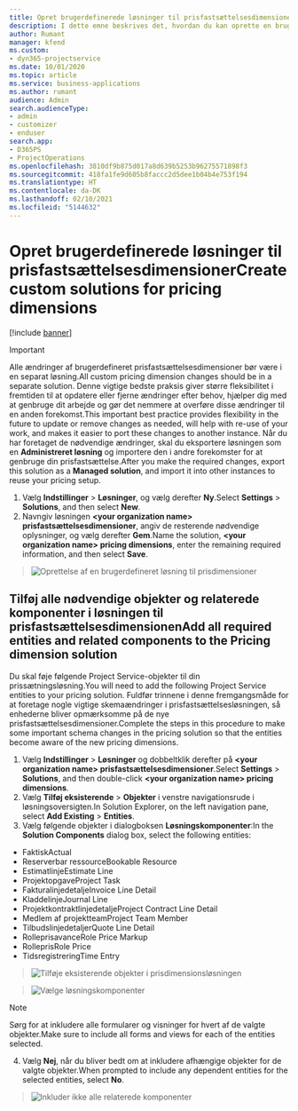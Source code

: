 ```yaml
---
title: Opret brugerdefinerede løsninger til prisfastsættelsesdimensioner
description: I dette emne beskrives det, hvordan du kan oprette en brugerdefineret løsning, når du opretter brugerdefinerede prisfastsættelsesdimensioner.
author: Rumant
manager: kfend
ms.custom:
- dyn365-projectservice
ms.date: 10/01/2020
ms.topic: article
ms.service: business-applications
ms.author: rumant
audience: Admin
search.audienceType:
- admin
- customizer
- enduser
search.app:
- D365PS
- ProjectOperations
ms.openlocfilehash: 3810df9b875d017a8d639b5253b96275571898f3
ms.sourcegitcommit: 418fa1fe9d605b8faccc2d5dee1b04b4e753f194
ms.translationtype: HT
ms.contentlocale: da-DK
ms.lasthandoff: 02/10/2021
ms.locfileid: "5144632"
---
```

# <a name="create-custom-solutions-for-pricing-dimensions"></a><span data-ttu-id="3cf71-103">Opret brugerdefinerede løsninger til prisfastsættelsesdimensioner</span><span class="sxs-lookup"><span data-stu-id="3cf71-103">Create custom solutions for pricing dimensions</span></span>

[!include [banner](../includes/psa-now-project-operations.md)]

> [!IMPORTANT]
> <span data-ttu-id="3cf71-104">Alle ændringer af brugerdefineret prisfastsættelsesdimensioner bør være i en separat løsning.</span><span class="sxs-lookup"><span data-stu-id="3cf71-104">All custom pricing dimension changes should be in a separate solution.</span></span> <span data-ttu-id="3cf71-105">Denne vigtige bedste praksis giver større fleksibilitet i fremtiden til at opdatere eller fjerne ændringer efter behov, hjælper dig med at genbruge dit arbejde og gør det nemmere at overføre disse ændringer til en anden forekomst.</span><span class="sxs-lookup"><span data-stu-id="3cf71-105">This important best practice provides flexibility in the future to update or remove changes as needed, will help with re-use of your work, and makes it easier to port these changes to another instance.</span></span> <span data-ttu-id="3cf71-106">Når du har foretaget de nødvendige ændringer, skal du eksportere løsningen som en **Administreret løsning** og importere den i andre forekomster for at genbruge din prisfastsættelse.</span><span class="sxs-lookup"><span data-stu-id="3cf71-106">After you make the required changes, export this solution as a **Managed solution**, and import it into other instances to reuse your pricing setup.</span></span>

1. <span data-ttu-id="3cf71-107">Vælg **Indstillinger** > **Løsninger**, og vælg derefter **Ny**.</span><span class="sxs-lookup"><span data-stu-id="3cf71-107">Select **Settings** > **Solutions**, and then select **New**.</span></span> 
2. <span data-ttu-id="3cf71-108">Navngiv løsningen **\<your organization name> prisfastsættelsesdimensioner**, angiv de resterende nødvendige oplysninger, og vælg derefter **Gem**.</span><span class="sxs-lookup"><span data-stu-id="3cf71-108">Name the solution, **\<your organization name> pricing dimensions**, enter the remaining required information, and then select **Save**.</span></span>

> ![Oprettelse af en brugerdefineret løsning til prisdimensioner](media/Creation-of-custom-pricing-dimension-solution.PNG)
  
## <a name="add-all-required-entities-and-related-components-to-the-pricing-dimension-solution"></a><span data-ttu-id="3cf71-110">Tilføj alle nødvendige objekter og relaterede komponenter i løsningen til prisfastsættelsesdimensionen</span><span class="sxs-lookup"><span data-stu-id="3cf71-110">Add all required entities and related components to the Pricing dimension solution</span></span>
<span data-ttu-id="3cf71-111">Du skal føje følgende Project Service-objekter til din prissætningsløsning.</span><span class="sxs-lookup"><span data-stu-id="3cf71-111">You will need to add the following Project Service entities to your pricing solution.</span></span> <span data-ttu-id="3cf71-112">Fuldfør trinnene i denne fremgangsmåde for at foretage nogle vigtige skemaændringer i prisfastsættelsesløsningen, så enhederne bliver opmærksomme på de nye prisfastsættelsesdimensioner.</span><span class="sxs-lookup"><span data-stu-id="3cf71-112">Complete the steps in this procedure to make some important schema changes in the pricing solution so that the entities become aware of the new pricing dimensions.</span></span>

1. <span data-ttu-id="3cf71-113">Vælg **Indstillinger** > **Løsninger** og dobbeltklik derefter på **\<your organization name> prisfastsættelsesdimensioner**.</span><span class="sxs-lookup"><span data-stu-id="3cf71-113">Select **Settings** > **Solutions**, and then double-click **\<your organization name> pricing dimensions**.</span></span> 
2. <span data-ttu-id="3cf71-114">Vælg **Tilføj eksisterende** > **Objekter** i venstre navigationsrude i løsningsoversigten.</span><span class="sxs-lookup"><span data-stu-id="3cf71-114">In Solution Explorer, on the left navigation pane, select **Add Existing** > **Entities**.</span></span>
3. <span data-ttu-id="3cf71-115">Vælg følgende objekter i dialogboksen **Løsningskomponenter**:</span><span class="sxs-lookup"><span data-stu-id="3cf71-115">In the **Solution Components** dialog box, select the following entities:</span></span>

- <span data-ttu-id="3cf71-116">Faktisk</span><span class="sxs-lookup"><span data-stu-id="3cf71-116">Actual</span></span>
- <span data-ttu-id="3cf71-117">Reserverbar ressource</span><span class="sxs-lookup"><span data-stu-id="3cf71-117">Bookable Resource</span></span>
- <span data-ttu-id="3cf71-118">Estimatlinje</span><span class="sxs-lookup"><span data-stu-id="3cf71-118">Estimate Line</span></span>
- <span data-ttu-id="3cf71-119">Projektopgave</span><span class="sxs-lookup"><span data-stu-id="3cf71-119">Project Task</span></span>
- <span data-ttu-id="3cf71-120">Fakturalinjedetalje</span><span class="sxs-lookup"><span data-stu-id="3cf71-120">Invoice Line Detail</span></span>
- <span data-ttu-id="3cf71-121">Kladdelinje</span><span class="sxs-lookup"><span data-stu-id="3cf71-121">Journal Line</span></span>
- <span data-ttu-id="3cf71-122">Projektkontraktlinjedetalje</span><span class="sxs-lookup"><span data-stu-id="3cf71-122">Project Contract Line Detail</span></span>
- <span data-ttu-id="3cf71-123">Medlem af projektteam</span><span class="sxs-lookup"><span data-stu-id="3cf71-123">Project Team Member</span></span>
- <span data-ttu-id="3cf71-124">Tilbudslinjedetaljer</span><span class="sxs-lookup"><span data-stu-id="3cf71-124">Quote Line Detail</span></span>
- <span data-ttu-id="3cf71-125">Rolleprisavance</span><span class="sxs-lookup"><span data-stu-id="3cf71-125">Role Price Markup</span></span>
- <span data-ttu-id="3cf71-126">Rollepris</span><span class="sxs-lookup"><span data-stu-id="3cf71-126">Role Price</span></span> 
- <span data-ttu-id="3cf71-127">Tidsregistrering</span><span class="sxs-lookup"><span data-stu-id="3cf71-127">Time Entry</span></span> 

> ![Tilføje eksisterende objekter i prisdimensionsløsningen](media/Existing-entities-to-PD-solution.png)

> ![Vælge løsningskomponenter](media/Dimension-Components.png)

> [!NOTE]
> <span data-ttu-id="3cf71-130">Sørg for at inkludere alle formularer og visninger for hvert af de valgte objekter.</span><span class="sxs-lookup"><span data-stu-id="3cf71-130">Make sure to include all forms and views for each of the entities selected.</span></span>

4. <span data-ttu-id="3cf71-131">Vælg **Nej**, når du bliver bedt om at inkludere afhængige objekter for de valgte objekter.</span><span class="sxs-lookup"><span data-stu-id="3cf71-131">When prompted to include any dependent entities for the selected entities, select **No**.</span></span>

> ![Inkluder ikke alle relaterede komponenter](media/Do-not-include-required.png)



